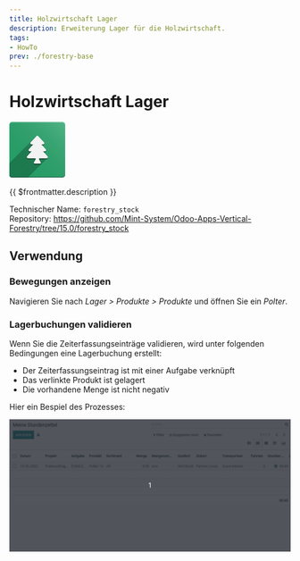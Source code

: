 ```yaml
---
title: Holzwirtschaft Lager
description: Erweiterung Lager für die Holzwirtschaft.
tags:
- HowTo
prev: ./forestry-base
---
```

# Holzwirtschaft Lager
![icons_odoo_forestry_base](assets/icons_odoo_forestry_base.png)

{{ $frontmatter.description }}

Technischer Name: `forestry_stock`\
Repository: <https://github.com/Mint-System/Odoo-Apps-Vertical-Forestry/tree/15.0/forestry_stock>

## Verwendung

### Bewegungen anzeigen

Navigieren Sie nach *Lager > Produkte > Produkte* und öffnen Sie ein *Polter*.

### Lagerbuchungen validieren

Wenn Sie die Zeiterfassungseinträge validieren, wird unter folgenden Bedingungen eine Lagerbuchung erstellt:
* Der Zeiterfassungseintrag ist mit einer Aufgabe verknüpft
* Das verlinkte Produkt ist gelagert
* Die vorhandene Menge ist nicht negativ

Hier ein Bespiel des Prozesses:

![Forestry Stock](assets/Forestry%20Stock.gif)